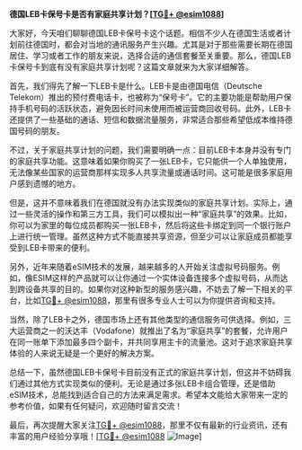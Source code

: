 **德国LEB卡保号卡是否有家庭共享计划？[[TG💪+ @esim1088](https://t.me/s/esim1088)]**

大家好，今天咱们聊聊德国LEB卡保号卡这个话题。相信不少人在德国生活或者计划前往德国时，都会对当地的通讯服务产生兴趣。尤其是对于那些需要长期在德国居住、学习或者工作的朋友来说，选择合适的通信套餐至关重要。那么，德国LEB卡保号卡到底有没有家庭共享计划呢？这篇文章就来为大家详细解答。

首先，我们得先了解一下LEB卡是什么。LEB卡是由德国电信（Deutsche Telekom）推出的预付费电话卡，也被称为“保号卡”。它的主要功能是帮助用户保持手机号码的活跃状态，避免因长时间未使用而被运营商回收号码。此外，LEB卡还提供了一些基础的通话、短信和数据流量服务，非常适合那些希望低成本维持德国号码的朋友。

不过，关于家庭共享计划的问题，我们需要明确一点：目前LEB卡本身并没有专门的家庭共享功能。这意味着如果你购买了一张LEB卡，它只能供一个人单独使用，无法像某些国家的运营商那样实现多人共享流量或通话时间。这可能是很多家庭用户感到遗憾的地方。

但是，这并不意味着我们在德国就没有办法实现类似的家庭共享计划。实际上，通过一些灵活的操作和第三方工具，我们可以模拟出一种“家庭共享”的效果。比如，你可以为家里的每位成员都购买一张LEB卡，然后将这些卡绑定到同一个银行账户上进行统一管理。虽然这种方式不能直接共享资源，但至少可以让家庭成员都能享受到LEB卡带来的便利。

另外，近年来随着eSIM技术的发展，越来越多的人开始关注虚拟号码服务。例如，像ESIM这样的产品就可以让你通过一个实体设备连接多个虚拟号码，从而达到跨设备共享的目的。如果你对这种新型的服务感兴趣，不妨去了解一下相关的平台，比如[TG💪+ @esim1088](https://t.me/s/esim1088)，那里有很多专业人士可以为你提供咨询和支持。

当然，除了LEB卡之外，德国市场上还有其他类型的通信服务可供选择。例如，三大运营商之一的沃达丰（Vodafone）就推出了名为“家庭共享”的套餐，允许用户在同一账单下添加最多四个副卡，并共同享用主卡的流量池。这对于追求家庭共享体验的人来说无疑是一个更好的解决方案。

总结一下，虽然德国LEB卡保号卡目前没有正式的家庭共享计划，但这并不妨碍我们通过其他方式实现类似的便利。无论是通过多张LEB卡组合管理，还是借助eSIM技术，总能找到适合自己的方法来满足需求。希望本文能给大家带来一定的参考价值，如果有任何疑问，欢迎随时留言交流！

最后，再次提醒大家关注[TG💪+ @esim1088](https://t.me/s/esim1088)，那里不仅有最新的行业资讯，还有丰富的用户经验分享哦！[[TG💪+ @esim1088](https://t.me/s/esim1088) ![Image](https://i.postimg.cc/4NQfJmqS/Snipaste-2025-05-13-00-14-12.png)]